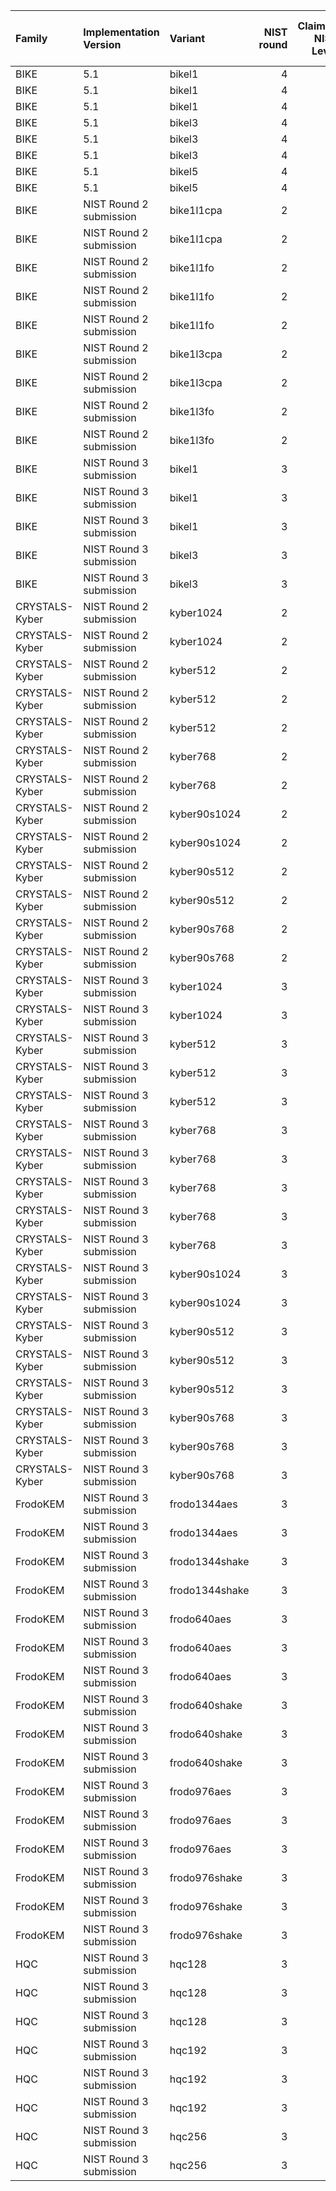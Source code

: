 | Family         | Implementation Version   | Variant        |   NIST round |   Claimed NIST Level | Code Point   | Hybrid Elliptic Curve (if any)   |
|:---------------|:-------------------------|:---------------|-------------:|---------------------:|:-------------|:---------------------------------|
| BIKE           | 5.1                      | bikel1         |            4 |                    1 | 0x0241       |                                  |
| BIKE           | 5.1                      | bikel1         |            4 |                    1 | 0x2F41       | secp256_r1                       |
| BIKE           | 5.1                      | bikel1         |            4 |                    1 | 0x2FAE       | x25519                           |
| BIKE           | 5.1                      | bikel3         |            4 |                    3 | 0x0242       |                                  |
| BIKE           | 5.1                      | bikel3         |            4 |                    3 | 0x2F42       | secp384_r1                       |
| BIKE           | 5.1                      | bikel3         |            4 |                    3 | 0x2FAF       | x448                             |
| BIKE           | 5.1                      | bikel5         |            4 |                    5 | 0x0243       |                                  |
| BIKE           | 5.1                      | bikel5         |            4 |                    5 | 0x2F43       | secp521_r1                       |
| BIKE           | NIST Round 2 submission  | bike1l1cpa     |            2 |                    1 | 0x0206       |                                  |
| BIKE           | NIST Round 2 submission  | bike1l1cpa     |            2 |                    1 | 0x2F06       | secp256_r1                       |
| BIKE           | NIST Round 2 submission  | bike1l1fo      |            2 |                    1 | 0x0223       |                                  |
| BIKE           | NIST Round 2 submission  | bike1l1fo      |            2 |                    1 | 0x2F23       | secp256_r1                       |
| BIKE           | NIST Round 2 submission  | bike1l1fo      |            2 |                    1 | 0x2F28       | x25519                           |
| BIKE           | NIST Round 2 submission  | bike1l3cpa     |            2 |                    3 | 0x0207       |                                  |
| BIKE           | NIST Round 2 submission  | bike1l3cpa     |            2 |                    3 | 0x2F07       | secp384_r1                       |
| BIKE           | NIST Round 2 submission  | bike1l3fo      |            2 |                    3 | 0x0224       |                                  |
| BIKE           | NIST Round 2 submission  | bike1l3fo      |            2 |                    3 | 0x2F24       | secp384_r1                       |
| BIKE           | NIST Round 3 submission  | bikel1         |            3 |                    1 | 0x0238       |                                  |
| BIKE           | NIST Round 3 submission  | bikel1         |            3 |                    1 | 0x2F37       | x25519                           |
| BIKE           | NIST Round 3 submission  | bikel1         |            3 |                    1 | 0x2F38       | secp256_r1                       |
| BIKE           | NIST Round 3 submission  | bikel3         |            3 |                    3 | 0x023B       |                                  |
| BIKE           | NIST Round 3 submission  | bikel3         |            3 |                    3 | 0x2F3B       | secp384_r1                       |
| CRYSTALS-Kyber | NIST Round 2 submission  | kyber1024      |            2 |                    5 | 0x0211       |                                  |
| CRYSTALS-Kyber | NIST Round 2 submission  | kyber1024      |            2 |                    5 | 0x2F11       | secp521_r1                       |
| CRYSTALS-Kyber | NIST Round 2 submission  | kyber512       |            2 |                    1 | 0x020F       |                                  |
| CRYSTALS-Kyber | NIST Round 2 submission  | kyber512       |            2 |                    1 | 0x2F0F       | secp256_r1                       |
| CRYSTALS-Kyber | NIST Round 2 submission  | kyber512       |            2 |                    1 | 0x2F26       | x25519                           |
| CRYSTALS-Kyber | NIST Round 2 submission  | kyber768       |            2 |                    3 | 0x0210       |                                  |
| CRYSTALS-Kyber | NIST Round 2 submission  | kyber768       |            2 |                    3 | 0x2F10       | secp384_r1                       |
| CRYSTALS-Kyber | NIST Round 2 submission  | kyber90s1024   |            2 |                    5 | 0x022B       |                                  |
| CRYSTALS-Kyber | NIST Round 2 submission  | kyber90s1024   |            2 |                    5 | 0x2F2B       | secp521_r1                       |
| CRYSTALS-Kyber | NIST Round 2 submission  | kyber90s512    |            2 |                    1 | 0x0229       |                                  |
| CRYSTALS-Kyber | NIST Round 2 submission  | kyber90s512    |            2 |                    1 | 0x2F29       | secp256_r1                       |
| CRYSTALS-Kyber | NIST Round 2 submission  | kyber90s768    |            2 |                    3 | 0x022A       |                                  |
| CRYSTALS-Kyber | NIST Round 2 submission  | kyber90s768    |            2 |                    3 | 0x2F2A       | secp384_r1                       |
| CRYSTALS-Kyber | NIST Round 3 submission  | kyber1024      |            3 |                    5 | 0x023D       |                                  |
| CRYSTALS-Kyber | NIST Round 3 submission  | kyber1024      |            3 |                    5 | 0x2F3D       | secp521_r1                       |
| CRYSTALS-Kyber | NIST Round 3 submission  | kyber512       |            3 |                    1 | 0x023A       |                                  |
| CRYSTALS-Kyber | NIST Round 3 submission  | kyber512       |            3 |                    1 | 0x2F39       | x25519                           |
| CRYSTALS-Kyber | NIST Round 3 submission  | kyber512       |            3 |                    1 | 0x2F3A       | secp256_r1                       |
| CRYSTALS-Kyber | NIST Round 3 submission  | kyber768       |            3 |                    3 | 0x023C       |                                  |
| CRYSTALS-Kyber | NIST Round 3 submission  | kyber768       |            3 |                    3 | 0x2F3C       | secp384_r1                       |
| CRYSTALS-Kyber | NIST Round 3 submission  | kyber768       |            3 |                    3 | 0x2F90       | x448                             |
| CRYSTALS-Kyber | NIST Round 3 submission  | kyber768       |            3 |                    3 | 0x6399       | x25519                           |
| CRYSTALS-Kyber | NIST Round 3 submission  | kyber768       |            3 |                    3 | 0x639A       | p256                             |
| CRYSTALS-Kyber | NIST Round 3 submission  | kyber90s1024   |            3 |                    5 | 0x0240       |                                  |
| CRYSTALS-Kyber | NIST Round 3 submission  | kyber90s1024   |            3 |                    5 | 0x2F40       | secp521_r1                       |
| CRYSTALS-Kyber | NIST Round 3 submission  | kyber90s512    |            3 |                    1 | 0x023E       |                                  |
| CRYSTALS-Kyber | NIST Round 3 submission  | kyber90s512    |            3 |                    1 | 0x2F3E       | secp256_r1                       |
| CRYSTALS-Kyber | NIST Round 3 submission  | kyber90s512    |            3 |                    1 | 0x2FA9       | x25519                           |
| CRYSTALS-Kyber | NIST Round 3 submission  | kyber90s768    |            3 |                    3 | 0x023F       |                                  |
| CRYSTALS-Kyber | NIST Round 3 submission  | kyber90s768    |            3 |                    3 | 0x2F3F       | secp384_r1                       |
| CRYSTALS-Kyber | NIST Round 3 submission  | kyber90s768    |            3 |                    3 | 0x2FAA       | x448                             |
| FrodoKEM       | NIST Round 3 submission  | frodo1344aes   |            3 |                    5 | 0x0204       |                                  |
| FrodoKEM       | NIST Round 3 submission  | frodo1344aes   |            3 |                    5 | 0x2F04       | secp521_r1                       |
| FrodoKEM       | NIST Round 3 submission  | frodo1344shake |            3 |                    5 | 0x0205       |                                  |
| FrodoKEM       | NIST Round 3 submission  | frodo1344shake |            3 |                    5 | 0x2F05       | secp521_r1                       |
| FrodoKEM       | NIST Round 3 submission  | frodo640aes    |            3 |                    1 | 0x0200       |                                  |
| FrodoKEM       | NIST Round 3 submission  | frodo640aes    |            3 |                    1 | 0x2F00       | secp256_r1                       |
| FrodoKEM       | NIST Round 3 submission  | frodo640aes    |            3 |                    1 | 0x2F80       | x25519                           |
| FrodoKEM       | NIST Round 3 submission  | frodo640shake  |            3 |                    1 | 0x0201       |                                  |
| FrodoKEM       | NIST Round 3 submission  | frodo640shake  |            3 |                    1 | 0x2F01       | secp256_r1                       |
| FrodoKEM       | NIST Round 3 submission  | frodo640shake  |            3 |                    1 | 0x2F81       | x25519                           |
| FrodoKEM       | NIST Round 3 submission  | frodo976aes    |            3 |                    3 | 0x0202       |                                  |
| FrodoKEM       | NIST Round 3 submission  | frodo976aes    |            3 |                    3 | 0x2F02       | secp384_r1                       |
| FrodoKEM       | NIST Round 3 submission  | frodo976aes    |            3 |                    3 | 0x2F82       | x448                             |
| FrodoKEM       | NIST Round 3 submission  | frodo976shake  |            3 |                    3 | 0x0203       |                                  |
| FrodoKEM       | NIST Round 3 submission  | frodo976shake  |            3 |                    3 | 0x2F03       | secp384_r1                       |
| FrodoKEM       | NIST Round 3 submission  | frodo976shake  |            3 |                    3 | 0x2F83       | x448                             |
| HQC            | NIST Round 3 submission  | hqc128         |            3 |                    1 | 0x022C       |                                  |
| HQC            | NIST Round 3 submission  | hqc128         |            3 |                    1 | 0x2F2C       | secp256_r1                       |
| HQC            | NIST Round 3 submission  | hqc128         |            3 |                    1 | 0x2FAC       | x25519                           |
| HQC            | NIST Round 3 submission  | hqc192         |            3 |                    3 | 0x022D       |                                  |
| HQC            | NIST Round 3 submission  | hqc192         |            3 |                    3 | 0x2F2D       | secp384_r1                       |
| HQC            | NIST Round 3 submission  | hqc192         |            3 |                    3 | 0x2FAD       | x448                             |
| HQC            | NIST Round 3 submission  | hqc256         |            3 |                    5 | 0x022E       |                                  |
| HQC            | NIST Round 3 submission  | hqc256         |            3 |                    5 | 0x2F2E       | secp521_r1                       |
